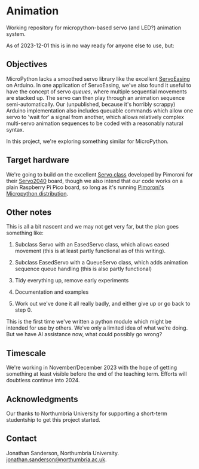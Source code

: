 # Animation

Working repository for micropython-based servo (and LED?) animation system.

As of 2023-12-01 this is in no way ready for anyone else to use, but:

## Objectives

MicroPython lacks a smoothed servo library like the excellent [ServoEasing](https://github.com/ArminJo/ServoEasing) on Arduino. In one application of ServoEasing, we've also found it useful to have the concept of servo _queues_, where multiple sequential movements are stacked up. The servo can then play through an animation sequence semi-automatically. Our (unpublished, because it's horribly scrappy) Arduino implementation also includes queuable commands which allow one servo to 'wait for' a signal from another, which allows relatively complex multi-servo animation sequences to be coded with a reasonably natural syntax.

In this project, we're exploring something similar for MicroPython.

## Target hardware

We're going to build on the excellent [Servo class](https://github.com/pimoroni/pimoroni-pico/tree/main/micropython/modules/servo) developed by Pimoroni for their [Servo2040](https://shop.pimoroni.com/products/servo-2040?variant=39800591679571) board, though we also intend that our code works on a plain Raspberry Pi Pico board, so long as it's running [Pimoroni's Micropython distribution](https://github.com/pimoroni/pimoroni-pico/releases).

## Other notes

This is all a bit nascent and we may not get very far, but the plan goes something like:

1. Subclass Servo with an EasedServo class, which allows eased movement
(this is at least partly functional as of this writing).

2. Subclass EasedServo with a QueueServo class, which adds animation sequence queue handling
(this is also partly functional)

3. Tidy everything up, remove early experiments
4. Documentation and examples
5. Work out we've done it all really badly, and either give up or go back to step 0.

This is the first time we've written a python module which might be intended for use by others. We've only a limited idea of what we're doing. But we have AI assistance now, what could possibly go wrong?

## Timescale

We're working in November/December 2023 with the hope of getting something at least visible before the end of the teaching term. Efforts will doubtless continue into 2024.

## Acknowledgments

Our thanks to Northumbria University for supporting a short-term studentship to get this project started.

## Contact

Jonathan Sanderson, Northumbria University. [jonathan.sanderson@northumbria.ac.uk](mailto:jonathan.sanderson@northumbria.ac.uk).
